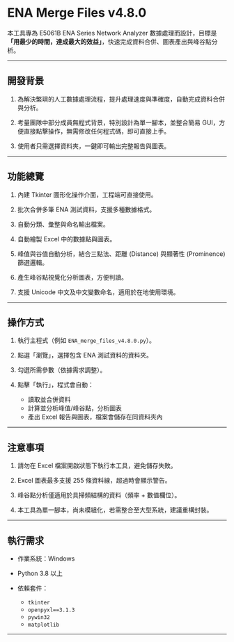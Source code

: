 # ENA Merge Files v4.8.0

本工具專為 E5061B ENA Series Network Analyzer 數據處理而設計，目標是 **「用最少的時間，達成最大的效益」**，快速完成資料合併、圖表產出與峰谷點分析。

---

## 開發背景

1. 為解決繁瑣的人工數據處理流程，提升處理速度與準確度，自動完成資料合併與分析。

2. 考量團隊中部分成員無程式背景，特別設計為單一腳本，並整合簡易 GUI，方便直接點擊操作，無需修改任何程式碼，即可直接上手。

3. 使用者只需選擇資料夾，一鍵即可輸出完整報告與圖表。

---

## 功能總覽

1. 內建 Tkinter 圖形化操作介面，工程端可直接使用。

2. 批次合併多筆 ENA 測試資料，支援多種數據格式。

3. 自動分類、彙整與命名輸出檔案。

4. 自動繪製 Excel 中的數據點與圖表。

5. 峰值與谷值自動分析，結合三點法、距離 (Distance) 與顯著性 (Prominence) 篩選邏輯。

6. 產生峰谷點視覺化分析圖表，方便判讀。

7. 支援 Unicode 中文及中文變數命名，適用於在地使用環境。

---

## 操作方式

1. 執行主程式（例如 `ENA_merge_files_v4.8.0.py`）。

2. 點選「瀏覽」，選擇包含 ENA 測試資料的資料夾。

3. 勾選所需參數（依據需求調整）。

4. 點擊「執行」，程式會自動：
   - 讀取並合併資料
   - 計算並分析峰值/峰谷點，分析圖表
   - 產出 Excel 報告與圖表，檔案會儲存在同資料夾內

---

## 注意事項

1. 請勿在 Excel 檔案開啟狀態下執行本工具，避免儲存失敗。

2. Excel 圖表最多支援 255 條資料線，超過時會顯示警告。

3. 峰谷點分析僅適用於具掃頻結構的資料（頻率 + 數值欄位）。

4. 本工具為單一腳本，尚未模組化，若需整合至大型系統，建議重構封裝。

---

## 執行需求

- 作業系統：Windows

- Python 3.8 以上

- 依賴套件：
  - `tkinter`
  - `openpyxl==3.1.3`
  - `pywin32`
  - `matplotlib`

---
